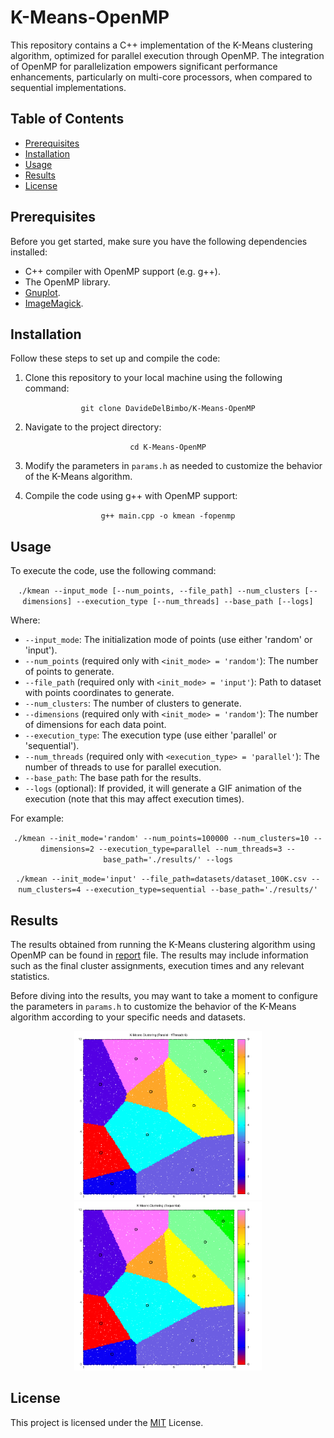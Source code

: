 # K-Means-OpenMP
This repository contains a C++ implementation of the K-Means clustering algorithm, optimized for parallel execution through OpenMP. The integration of OpenMP for parallelization empowers significant performance enhancements, particularly on multi-core processors, when compared to sequential implementations.

## Table of Contents
- [Prerequisites](#prerequisites)
- [Installation](#installation)
- [Usage](#usage)
- [Results](#results)
- [License](#license)

## Prerequisites
Before you get started, make sure you have the following dependencies installed:

- C++ compiler with OpenMP support (e.g. g++).
- The OpenMP library.
- [Gnuplot](http://www.gnuplot.info/).
- [ImageMagick](https://imagemagick.org/).

## Installation
Follow these steps to set up and compile the code:
1. Clone this repository to your local machine using the following command:
<p align="center"><code>git clone DavideDelBimbo/K-Means-OpenMP</code></p>

2. Navigate to the project directory:
<p align="center"><code>cd K-Means-OpenMP</code></p>

3. Modify the parameters in `params.h` as needed to customize the behavior of the K-Means algorithm.

4. Compile the code using g++ with OpenMP support:
<p align="center"><code>g++ main.cpp -o kmean -fopenmp</code></p>

## Usage
To execute the code, use the following command:
<p align="center"><code>./kmean --input_mode [--num_points, --file_path] --num_clusters [--dimensions] --execution_type [--num_threads] --base_path [--logs]</code></p>

Where:
- `--input_mode`: The initialization mode of points (use either 'random' or 'input').
- `--num_points` (required only with `<init_mode> = 'random'`): The number of points to generate.
- `--file_path` (required only with `<init_mode> = 'input'`): Path to dataset with points coordinates to generate.
- `--num_clusters`: The number of clusters to generate.
- `--dimensions` (required only with `<init_mode> = 'random'`): The number of dimensions for each data point.
- `--execution_type`: The execution type (use either 'parallel' or 'sequential').
- `--num_threads` (required only with `<execution_type> = 'parallel'`): The number of threads to use for parallel execution.
- `--base_path`: The base path for the results.
- `--logs` (optional): If provided, it will generate a GIF animation of the execution (note that this may affect execution times).

For example:
<p align="center"><code>./kmean --init_mode='random' --num_points=100000 --num_clusters=10 --dimensions=2 --execution_type=parallel --num_threads=3 --base_path='./results/' --logs</code></p>
<p align="center"><code>./kmean --init_mode='input' --file_path=datasets/dataset_100K.csv --num_clusters=4 --execution_type=sequential --base_path='./results/'</code></p>

## Results
The results obtained from running the K-Means clustering algorithm using OpenMP can be found in <a href="https://github.com/DavideDelBimbo/K-Means-OpenMP/blob/main/report/report.pdf" target="_blank">report</a> file. The results may include information such as the final cluster assignments, execution times and any relevant statistics.

Before diving into the results, you may want to take a moment to configure the parameters in `params.h` to customize the behavior of the K-Means algorithm according to your specific needs and datasets.

<p float="left" align="center">
  <img src="https://github.com/DavideDelBimbo/K-Means-OpenMP/blob/main/report/parallel.gif" alt="Parallel execution" width="300" />
  <img src="https://github.com/DavideDelBimbo/K-Means-OpenMP/blob/main/report/sequential.gif" alt="Sequential execution" width="300" /> 
</p>

## License
This project is licensed under the <a href="https://github.com/DavideDelBimbo/K-Means-OpenMP/blob/main/LICENSE" target="_blank">MIT</a> License.